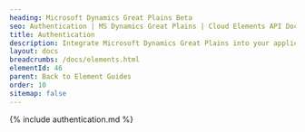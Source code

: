 ```yaml
---
heading: Microsoft Dynamics Great Plains Beta
seo: Authentication | MS Dynamics Great Plains | Cloud Elements API Docs
title: Authentication
description: Integrate Microsoft Dynamics Great Plains into your application via the Cloud Elements APIs.
layout: docs
breadcrumbs: /docs/elements.html
elementId: 46
parent: Back to Element Guides
order: 10
sitemap: false
---
```


{% include authentication.md %}
